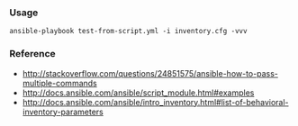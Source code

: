 ### Usage

```
ansible-playbook test-from-script.yml -i inventory.cfg -vvv
```

### Reference

- http://stackoverflow.com/questions/24851575/ansible-how-to-pass-multiple-commands
- http://docs.ansible.com/ansible/script_module.html#examples
- http://docs.ansible.com/ansible/intro_inventory.html#list-of-behavioral-inventory-parameters
